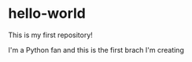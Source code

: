 # hello-world
This is my first repository!

I'm a Python fan and this is the first brach I'm creating
